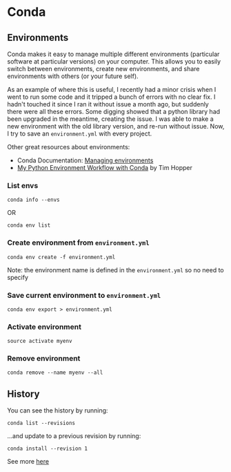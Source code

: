 # Conda

## Environments
Conda makes it easy to manage multiple different environments (particular software at particular versions) on your computer. This allows you to easily switch between environments, create new environments, and share environments with others (or your future self). 

As an example of where this is useful, I recently had a minor crisis when I went to run some code and it tripped a bunch of errors with no clear fix. I hadn't touched it since I ran it without issue a month ago, but suddenly there were all these errors. Some digging showed that a python library had been upgraded in the meantime, creating the issue. I was able to make a new environment with the old library version, and re-run without issue. Now, I try to save an `environment.yml` with every project. 

Other great resources about environments:
- Conda Documentation: [Managing environments](https://conda.io/docs/user-guide/tasks/manage-environments.html)
- [My Python Environment Workflow with Conda](https://tdhopper.com/blog/my-python-environment-workflow-with-conda/) by Tim Hopper

### List envs
`conda info --envs`

OR

`conda env list`

### Create environment from `environment.yml`
`conda env create -f environment.yml`

Note: the environment name is defined in the `environment.yml` so no need to specify

### Save current environment to `environment.yml`
`conda env export > environment.yml`

### Activate environment 
`source activate myenv`

### Remove environment
`conda remove --name myenv --all`

## History
You can see the history by running:

`conda list --revisions`

...and update to a previous revision by running:

`conda install --revision 1`

See more [here](http://blog.rtwilson.com/conda-revisions-letting-you-rollback-to-a-previous-version-of-your-environment/)
